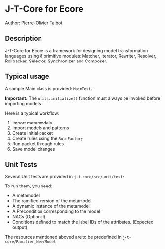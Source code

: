 # J-T-Core for Ecore
Author: Pierre-Olivier Talbot

## Description
J-T-Core for Ecore is a framework for designing model transformation languages
using 8 primitive modules: Matcher, Iterator, Rewriter, Resolver, Rollbacker, Selector, Synchronizer and Composer.

## Typical usage
A sample Main class is provided: `MainTest`.

**Important:** The `utils.initialize()` function must always be invoked before importing models.

Here is a typical workflow:
1. Import metamodels
2. Import models and patterns
3. Create initial packet
4. Create rules using the `RuleFactory`
5. Run packet through rules
6. Save model changes

## Unit Tests
Several Unit tests are provided in `j-t-core/src/unit/tests`.

To run them, you need:
- A metamodel
- The ramified version of the metamodel
- A dynamic instance of the metamodel
- A Precondition corresponding to the model
- NACs (Optional)
- Conditions defined to match the label IDs of the attributes. (Expected output)

The resources mentioned aboved are to be predefined in `j-t-core/Ramifier_New/Model`
